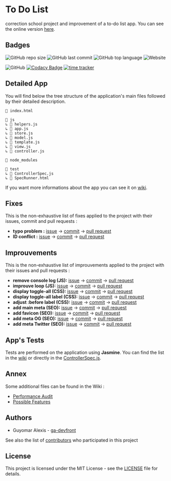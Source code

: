 # To Do List
correction school project and improvement of a to-do list app. You can see the online version [here](https://ag-dev.fr/openclassrooms/todolist/).

## Badges
![GitHub repo size](https://img.shields.io/github/repo-size/ga-devfront/To-Do-List)
![GitHub last commit](https://img.shields.io/github/last-commit/ga-devfront/To-Do-List)
![GitHub top language](https://img.shields.io/github/languages/top/ga-devfront/To-Do-List)
![Website](https://img.shields.io/website?url=https%3A%2F%2Fag-dev.fr%2Fopenclassrooms%2Ftodolist%2F)

![GitHub](https://img.shields.io/github/license/ga-devfront/To-Do-List)
[![Codacy Badge](https://api.codacy.com/project/badge/Grade/97f077c5858a4ca99ce973e1868966c9)](https://www.codacy.com/manual/ga-devfront/To-Do-List?utm_source=github.com&amp;utm_medium=referral&amp;utm_content=ga-devfront/To-Do-List&amp;utm_campaign=Badge_Grade)
[![time tracker](https://wakatime.com/badge/github/ga-devfront/To-Do-List.svg)](https://wakatime.com/badge/github/ga-devfront/To-Do-List)

## Detailed App
You will find below the tree structure of the application's main files 
followed by their detailed description. 

```
📄 index.html

📁 js
↳ 📄 helpers.js
↳ 📄 app.js
↳ 📄 store.js
↳ 📄 model.js
↳ 📄 template.js
↳ 📄 view.js
↳ 📄 controller.js

📁 node_modules

📁 test
↳ 📄 ControllerSpec.js
↳ 📄 SpecRunner.html
```
If you want more informations about the app you can see it on [wiki](https://github.com/ga-devfront/To-Do-List/wiki/Detailed-App).

## Fixes
This is the non-exhaustive list of fixes applied to the project with their issues, commit and pull requests :
- **typo problem :** [issue](https://github.com/ga-devfront/To-Do-List/issues/4) → [commit](https://github.com/ga-devfront/To-Do-List/commit/123f7e321338e34de983cd545dbc03f233aed4cc) → [pull request](https://github.com/ga-devfront/To-Do-List/pull/6)
- **ID conflict :** [issue](https://github.com/ga-devfront/To-Do-List/issues/4) → [commit](https://github.com/ga-devfront/To-Do-List/commit/778317f5d67faa0a27408b7ecc7517f95d4e457f) → [pull request](https://github.com/ga-devfront/To-Do-List/pull/6)

## Improuvements
This is the non-exhaustive list of improuvements applied to the project with their issues and pull requests :
- **remove console log (JS):** [issue](https://github.com/ga-devfront/To-Do-List/issues/9) → [commit](https://github.com/ga-devfront/To-Do-List/commit/b106cf30079eb86e291c0d8c802efb0010fb6f2a) → [pull request](https://github.com/ga-devfront/To-Do-List/pull/11)
- **improuve loop (JS):** [issue](https://github.com/ga-devfront/To-Do-List/issues/9) → [commit](https://github.com/ga-devfront/To-Do-List/commit/3e3fccaf4a795d8c3f20986ceeec8b229e61774e) → [pull request](https://github.com/ga-devfront/To-Do-List/pull/11)
- **display toggle-all (CSS):** [issue](https://github.com/ga-devfront/To-Do-List/issues/14) → [commit](https://github.com/ga-devfront/To-Do-List/pull/15/commits/a8150e44aab6ce5e06ca55a48374e1951595658c) → [pull request](https://github.com/ga-devfront/To-Do-List/pull/15)
- **display toggle-all label (CSS):** [issue](https://github.com/ga-devfront/To-Do-List/issues/14) → [commit](https://github.com/ga-devfront/To-Do-List/pull/15/commits/3ec5ef1fe988956cbfee4c1bb1b678cb9a46aaa6) → [pull request](https://github.com/ga-devfront/To-Do-List/pull/15)
- **adjust :before label (CSS):** [issue](https://github.com/ga-devfront/To-Do-List/issues/14) → [commit](https://github.com/ga-devfront/To-Do-List/pull/15/commits/01c4c6285ce9226a564fa9099a981220d7fa44f7) → [pull request](https://github.com/ga-devfront/To-Do-List/pull/15)
- **add main meta (SEO):** [issue](https://github.com/ga-devfront/To-Do-List/issues/16) → [commit](https://github.com/ga-devfront/To-Do-List/commit/4da071ebcc65c517916968bd2e24ac8b5881b634) → [pull request](https://github.com/ga-devfront/To-Do-List/pull/17)
- **add favicon (SEO):** [issue](https://github.com/ga-devfront/To-Do-List/issues/16) → [commit](https://github.com/ga-devfront/To-Do-List/commit/842b798ddebc58f05cfd1accb711ab94299eeeb9) → [pull request](https://github.com/ga-devfront/To-Do-List/pull/17)
- **add meta OG (SEO):** [issue](https://github.com/ga-devfront/To-Do-List/issues/16) → [commit](https://github.com/ga-devfront/To-Do-List/commit/bc643d65e9cb9d8fc18471684a50d29760084921) → [pull request](https://github.com/ga-devfront/To-Do-List/pull/17)
- **add meta Twitter (SEO):** [issue](https://github.com/ga-devfront/To-Do-List/issues/16) → [commit](https://github.com/ga-devfront/To-Do-List/commit/1790f4bd1705fb6f2482d8786481823178043978) → [pull request](https://github.com/ga-devfront/To-Do-List/pull/17)

## App's Tests
Tests are performed on the application using **Jasmine**. You can find the list in the [wiki](https://github.com/ga-devfront/To-Do-List/wiki/App's-tests) or directly in the [ControllerSpec.js](test/ControllerSpec.js).

## Annex
Some additional files can be found in the Wiki :
- [Performance Audit](https://github.com/ga-devfront/To-Do-List/wiki/Audit-our-site-vs-today's-tasks)
- [Possible Features](https://github.com/ga-devfront/To-Do-List/wiki/Possible-Features)

## Authors
- Guyomar Alexis - [ga-devfront](https://github.com/ga-devfront/)

See also the list of [contributors](https://github.com/ga-devfront/To-Do-List/graphs/contributors) who participated in this project

## License
This project is licensed under the MIT License - see the [LICENSE](LICENSE) file for details.
